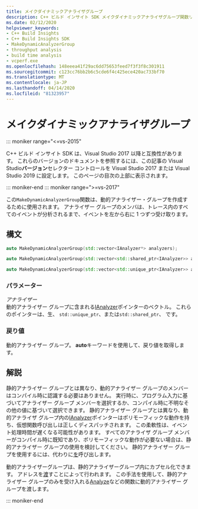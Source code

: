 ```yaml
---
title: メイクダイナミックアナライザグループ
description: C++ ビルド インサイト SDK メイクダイナミックアナライザグループ関数リファレンス。
ms.date: 02/12/2020
helpviewer_keywords:
- C++ Build Insights
- C++ Build Insights SDK
- MakeDynamicAnalyzerGroup
- throughput analysis
- build time analysis
- vcperf.exe
ms.openlocfilehash: 148eeea41f29ac6dd75653feed7f3f3f8c301911
ms.sourcegitcommit: c123cc76bb2b6c5cde6f4c425ece420ac733bf70
ms.translationtype: MT
ms.contentlocale: ja-JP
ms.lasthandoff: 04/14/2020
ms.locfileid: "81323957"
---
```

# <a name="makedynamicanalyzergroup"></a>メイクダイナミックアナライザグループ

::: moniker range="<=vs-2015"

C++ ビルド インサイト SDK は、Visual Studio 2017 以降と互換性があります。 これらのバージョンのドキュメントを参照するには、この記事の Visual Studio**バージョン**セレクター コントロールを Visual Studio 2017 または Visual Studio 2019 に設定します。 このページの目次の上部に表示されます。

::: moniker-end
::: moniker range=">=vs-2017"

この`MakeDynamicAnalyzerGroup`関数は、動的アナライザー・グループを作成するために使用されます。 アナライザー グループのメンバは、トレース内のすべてのイベントが分析されるまで、イベントを左から右に 1 つずつ受け取ります。

## <a name="syntax"></a>構文

```cpp
auto MakeDynamicAnalyzerGroup(std::vector<IAnalyzer*> analyzers);

auto MakeDynamicAnalyzerGroup(std::vector<std::shared_ptr<IAnalyzer>> analyzers);

auto MakeDynamicAnalyzerGroup(std::vector<std::unique_ptr<IAnalyzer>> analyzers);
```

### <a name="parameters"></a>パラメーター

*アナライザー*\
動的アナライザー グループに含まれる[IAnalyzer](../other-types/ianalyzer-class.md)ポインターのベクトル。 これらのポインターは、生、 `std::unique_ptr`、または`std::shared_ptr`、 です。

### <a name="return-value"></a>戻り値

動的アナライザー グループ。 **auto**キーワードを使用して、戻り値を取得します。

## <a name="remarks"></a>解説

静的アナライザー グループとは異なり、動的アナライザー グループのメンバーはコンパイル時に認識する必要はありません。 実行時に、プログラム入力に基づいてアナライザー グループ メンバーを選択するか、コンパイル時に不明なその他の値に基づいて選択できます。 静的アナライザー グループとは異なり、動的アナライザ グループ内の[IAnalyzer](../other-types/ianalyzer-class.md)ポインターはポリモーフィックな動作を持ち、仮想関数呼び出しは正しくディスパッチされます。 この柔軟性は、イベント処理時間が遅くなる可能性があります。 すべてのアナライザ グループ メンバーがコンパイル時に既知であり、ポリモーフィックな動作が必要ない場合は、静的アナライザー グループの使用を検討してください。 静的アナライザー グループを使用するには、代わりに[を](make-static-analyzer-group.md)呼び出します。

動的アナライザーグループは、静的アナライザーグループ内にカプセル化できます。 アドレスを[渡](make-static-analyzer-group.md)すことによって行われます。 この手法を使用して、静的アナライザー グループのみを受け入れる[Analyze](analyze.md)などの関数に動的アナライザー グループを渡します。

::: moniker-end
